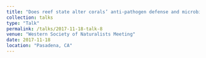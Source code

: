 ```yaml
---
title: "Does reef state alter corals’ anti-pathogen defense and microbiomes?"
collection: talks
type: "Talk"
permalink: /talks/2017-11-18-talk-8
venue: "Western Society of Naturalists Meeting"
date: 2017-11-18
location: "Pasadena, CA"
---
```



